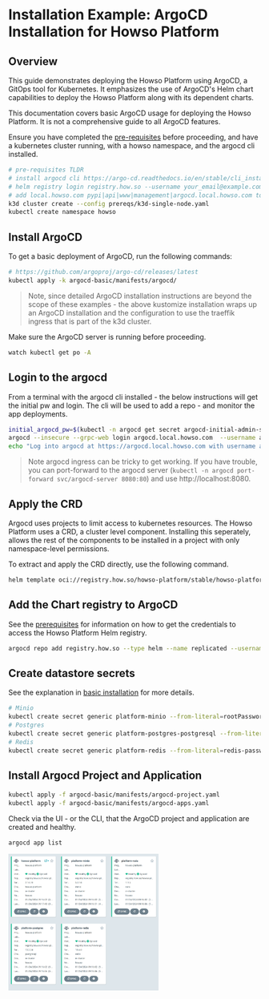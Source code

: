 # Installation Example: ArgoCD Installation for Howso Platform

## Overview

This guide demonstrates deploying the Howso Platform using ArgoCD, a GitOps tool for Kubernetes. It emphasizes the use of ArgoCD's Helm chart capabilities to deploy the Howso Platform along with its dependent charts.

This documentation covers basic ArgoCD usage for deploying the Howso Platform. It is not a comprehensive guide to all ArgoCD features.

Ensure you have completed the [pre-requisites](../prereqs/README.md) before proceeding, and have a kubernetes cluster running, with a howso namespace, and the argocd cli installed. 

```sh
# pre-requisites TLDR
# install argocd cli https://argo-cd.readthedocs.io/en/stable/cli_installation/
# helm registry login registry.how.so --username your_email@example.com --password your_license_id 
# add local.howso.com pypi|api|www|management|argocd.local.howso.com to /etc/hosts 
k3d cluster create --config prereqs/k3d-single-node.yaml
kubectl create namespace howso
```

## Install ArgoCD

To get a basic deployment of ArgoCD, run the following commands:

```sh
# https://github.com/argoproj/argo-cd/releases/latest
kubectl apply -k argocd-basic/manifests/argocd/
```

> Note, since detailed ArgoCD installation instructions are beyond the scope of these examples - the above kustomize installation wraps up an ArgoCD installation and the configuration to use the traeffik ingress that is part of the k3d cluster. 

Make sure the ArgoCD server is running before proceeding.  
```sh
watch kubectl get po -A
```

## Login to the argocd

From a terminal with the argocd cli installed - the below instructions will get the initial pw and login.  The cli will be used to add a repo - and monitor the app deployments.

```sh
initial_argocd_pw=$(kubectl -n argocd get secret argocd-initial-admin-secret -o jsonpath="{.data.password}" | base64 -d)
argocd --insecure --grpc-web login argocd.local.howso.com  --username admin --password $initial_argocd_pw
echo "Log into argocd at https://argocd.local.howso.com with username admin and password $initial_argocd_pw"
```
> Note argocd ingress can be tricky to get working.  If you have trouble, you can port-forward to the argocd server (`kubectl -n argocd port-forward svc/argocd-server 8080:80`) and use http://localhost:8080.

## Apply the CRD

Argocd uses projects to limit access to kubernetes resources.  The Howso Platform uses a CRD, a cluster level component.  Installing this seperately, allows the rest of the components to be installed in a project with only namespace-level permissions. 

To extract and apply the CRD directly, use the following command.
```sh
helm template oci://registry.how.so/howso-platform/stable/howso-platform --show-only templates/crds/trainee-crd.yaml | kubectl apply -f -
```


## Add the Chart registry to ArgoCD
See the [prerequisites](../prereqs/README.md#accessing-the-howso-platform-helm-registry) for information on how to get the credentials to access the Howso Platform Helm registry.
```sh
argocd repo add registry.how.so --type helm --name replicated --username youremail@example.com --password <your-license-id> --enable-oci
```

## Create datastore secrets

See the explanation in [basic installation](../helm-basic/README.md#create-datastore-secrets) for more details.

```sh
# Minio
kubectl create secret generic platform-minio --from-literal=rootPassword="$(openssl rand -base64 20)" --from-literal=rootUser="$(openssl rand -base64 20)" --dry-run=client -o yaml | kubectl -n howso apply -f -
# Postgres
kubectl create secret generic platform-postgres-postgresql --from-literal=postgres-password="$(openssl rand -base64 20)" --dry-run=client -o yaml | kubectl -n howso apply -f -
# Redis
kubectl create secret generic platform-redis --from-literal=redis-password="$(openssl rand -base64 20)" --dry-run=client -o yaml | kubectl -n howso apply -f -
```


## Install Argocd Project and Application

```sh
kubectl apply -f argocd-basic/manifests/argocd-project.yaml
kubectl apply -f argocd-basic/manifests/argocd-apps.yaml
```

Check via the UI - or the CLI, that the ArgoCD project and application are created and healthy.

```sh
argocd app list
```

<img src="../assets/argocd-success.png" width="300">
